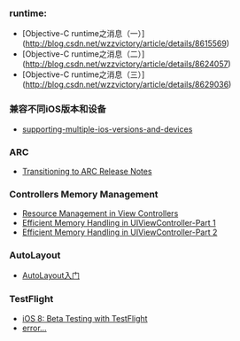 
### runtime:
* [Objective-C runtime之消息（一）] (http://blog.csdn.net/wzzvictory/article/details/8615569)
* [Objective-C runtime之消息（二）] (http://blog.csdn.net/wzzvictory/article/details/8624057)
* [Objective-C runtime之消息（三）] (http://blog.csdn.net/wzzvictory/article/details/8629036)

### 兼容不同iOS版本和设备
* [supporting-multiple-ios-versions-and-devices](http://www.raywenderlich.com/42591/supporting-multiple-ios-versions-and-devices)


### ARC
* [Transitioning to ARC Release Notes](https://developer.apple.com/library/mac/releasenotes/ObjectiveC/RN-TransitioningToARC/Introduction/Introduction.html#//apple_ref/doc/uid/TP40011226)

### Controllers Memory Management
* [Resource Management in View Controllers](https://developer.apple.com/library/ios/featuredarticles/ViewControllerPGforiPhoneOS/ViewLoadingandUnloading/ViewLoadingandUnloading.html)
* [Efficient Memory Handling in UIViewController-Part 1](http://iphone2020.wordpress.com/2010/05/30/efficient-memory-handling-in-uiviewcontroller-part-1/)
* [Efficient Memory Handling in UIViewController-Part 2](http://iphone2020.wordpress.com/2010/05/30/efficient-memory-handling-in-uiviewcontroller-part-2/)


### AutoLayout

* [AutoLayout入门](http://blog.csdn.net/sxfcct/article/details/8776928)

### TestFlight

* [iOS 8: Beta Testing with TestFlight](http://code.tutsplus.com/tutorials/ios-8-beta-testing-with-testflight--cms-22224)
* [error...](http://help.testflightapp.com/customer/portal/articles/829652-received-an-unable-to-download-application-message-what-does-this-mean-)
